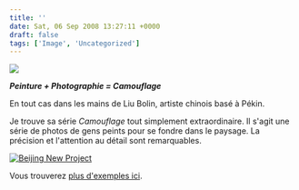```yaml
---
title: ''
date: Sat, 06 Sep 2008 13:27:11 +0000
draft: false
tags: ['Image', 'Uncategorized']
---
```


![](https://madd0.files.wordpress.com/2008/09/rcxxgaq0ndjtewqadejq5mqo_500.jpg)

_**Peinture + Photographie = Camouflage**_

En tout cas dans les mains de Liu Bolin, artiste chinois basé à Pékin.

Je trouve sa série _Camouflage_ tout simplement extraordinaire. Il s'agit une série de photos de gens peints pour se fondre dans le paysage. La précision et l'attention au détail sont remarquables.

[![Beijing New Project](http://farm4.static.flickr.com/3015/2833183284_40bfb5387f_m.jpg)](http://farm4.static.flickr.com/3015/2833183284_48b7d724fa_o.jpg)

Vous trouverez [plus d'exemples ici](http://www.designboom.com/weblog/cat/10/view/3738/camoflague-by-liu-bolin.html).